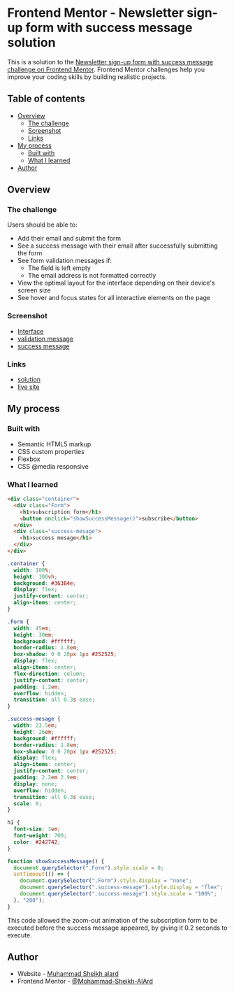 # Frontend Mentor - Newsletter sign-up form with success message solution

This is a solution to the [Newsletter sign-up form with success message challenge on Frontend Mentor](https://www.frontendmentor.io/challenges/newsletter-signup-form-with-success-message-3FC1AZbNrv). Frontend Mentor challenges help you improve your coding skills by building realistic projects.

## Table of contents

- [Overview](#overview)
  - [The challenge](#the-challenge)
  - [Screenshot](#screenshot)
  - [Links](#links)
- [My process](#my-process)
  - [Built with](#built-with)
  - [What I learned](#what-i-learned)
- [Author](#author)

## Overview

### The challenge

Users should be able to:

- Add their email and submit the form
- See a success message with their email after successfully submitting the form
- See form validation messages if:
  - The field is left empty
  - The email address is not formatted correctly
- View the optimal layout for the interface depending on their device's screen size
- See hover and focus states for all interactive elements on the page

### Screenshot

- [Interface](./screenshot.png)
- [validation message](./validationMessage.png)
- [success message](./successMessage.png)

### Links

- [solution](https://github.com/Mohammad-Sheikh-AlArd/newsletter-sign-up.git)
- [live site](https://mohammad-sheikh-alard.github.io/newsletter-sign-up/)

## My process

### Built with

- Semantic HTML5 markup
- CSS custom properties
- Flexbox
- CSS @media responsive

### What I learned

```html
<div class="container">
  <div class="Form">
    <h1>subscription form</h1>
    <button onclick="showSuccessMessage()">subscribe</button>
  </div>
  <div class="success-mesage">
    <h1>success mesage</h1>
  </div>
</div>
```

```css
.container {
  width: 100%;
  height: 100vh;
  background: #36384e;
  display: flex;
  justify-content: center;
  align-items: center;
}

.Form {
  width: 45em;
  height: 30em;
  background: #ffffff;
  border-radius: 1.8em;
  box-shadow: 0 0 20px 1px #252525;
  display: flex;
  align-items: center;
  flex-direction: column;
  justify-content: center;
  padding: 1.2em;
  overflow: hidden;
  transition: all 0.3s ease;
}

.success-mesage {
  width: 23.5em;
  height: 26em;
  background: #ffffff;
  border-radius: 1.8em;
  box-shadow: 0 0 20px 1px #252525;
  display: flex;
  align-items: center;
  justify-content: center;
  padding: 2.2em 2.9em;
  display: none;
  overflow: hidden;
  transition: all 0.3s ease;
  scale: 0;
}

h1 {
  font-size: 3em;
  font-weight: 700;
  color: #242742;
}
```

```js
function showSuccessMessage() {
  document.querySelector(".Form").style.scale = 0;
  setTimeout(() => {
    document.querySelector(".Form").style.display = "none";
    document.querySelector(".success-mesage").style.display = "flex";
    document.querySelector(".success-mesage").style.scale = "100%";
  }, "200");
}
```

This code allowed the zoom-out animation of the subscription form to be executed before the success message appeared, by giving it 0.2 seconds to execute.

## Author

- Website - [Muhammad Sheikh alard](https://muhammad-sheikh-alard.web.app)
- Frontend Mentor - [@Mohammad-Sheikh-AlArd](https://www.frontendmentor.io/profile/Mohammad-Sheikh-AlArd)
